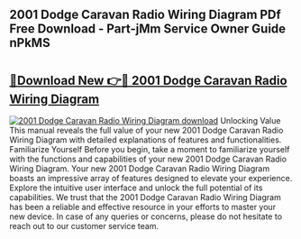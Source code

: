 ## 2001 Dodge Caravan Radio Wiring Diagram PDf Free Download - Part-jMm Service Owner Guide nPkMS

# <h2><a href="http://dfq81u.blite.top/?on=2001+Dodge+Caravan+Radio+Wiring+Diagram">🔗Download New 👉🔴 2001 Dodge Caravan Radio Wiring Diagram</a></h2>

[![2001 Dodge Caravan Radio Wiring Diagram download](https://i.imgur.com/lujVjoI.png)](http://dfq81u.blite.top/?on=2001+Dodge+Caravan+Radio+Wiring+Diagram)
Unlocking Value This manual reveals the full value of your new 2001 Dodge Caravan Radio Wiring Diagram with detailed explanations of features and functionalities. Familiarize Yourself Before you begin, take a moment to familiarize yourself with the functions and capabilities of your new 2001 Dodge Caravan Radio Wiring Diagram. Your new 2001 Dodge Caravan Radio Wiring Diagram boasts an impressive array of features designed to elevate your experience. Explore the intuitive user interface and unlock the full potential of its capabilities. We trust that the 2001 Dodge Caravan Radio Wiring Diagram has been a reliable and effective resource in your efforts to master your new device. In case of any queries or concerns, please do not hesitate to reach out to our customer service team.
